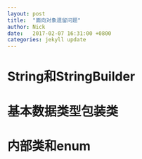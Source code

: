 ```yaml
---
layout: post
title:  "面向对象遗留问题"
author: Nick
date:   2017-02-07 16:31:00 +0800
categories: jekyll update
---
```

# String和StringBuilder
# 基本数据类型包装类 
# 内部类和enum
